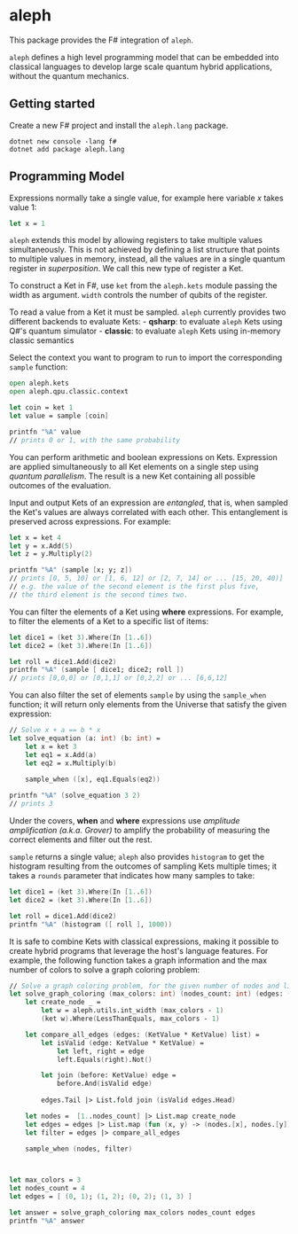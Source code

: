
# aleph

This package provides the F# integration of `aleph`.

`aleph` defines a high level programming model that can be embedded into classical languages to develop large scale quantum hybrid applications, without the quantum mechanics.

## Getting started

Create a new F# project and install the `aleph.lang` package.

```
dotnet new console -lang f#
dotnet add package aleph.lang 
```

## Programming Model

Expressions normally take a single value, for example here  variable *x* takes value 1:

```fsharp
let x = 1
```

`aleph` extends this model by allowing registers to take multiple values simultaneously. This is not achieved by defining a list structure that points to multiple values in memory, instead, all the values are in a single quantum register in *superposition*. We call this new type of register a Ket. 

To construct a Ket in F#, use `ket` from the `aleph.kets` module passing the width as argument. `width` controls the number of qubits of the register.

To read a value from a Ket it must be sampled. `aleph` currently provides two different backends to evaluate Kets:
    - **qsharp**: to evaluate `aleph` Kets using Q#'s quantum simulator
    - **classic**: to evaluate `aleph` Kets using in-memory classic semantics

Select the context you want to program to run to import the corresponding `sample` function:

```fsharp
open aleph.kets
open aleph.qpu.classic.context

let coin = ket 1
let value = sample [coin]

printfn "%A" value
// prints 0 or 1, with the same probability
```

You can perform arithmetic and boolean expressions on Kets. Expression are applied simultaneously to all Ket elements on a single step using *quantum parallelism*. The result is a new Ket containing all possible outcomes of the evaluation.

Input and output Kets of an expression are *entangled*, that is, when sampled the Ket's values are always correlated with each other. This entanglement is preserved across expressions. For example:

```fsharp
let x = ket 4
let y = x.Add(5)
let z = y.Multiply(2)

printfn "%A" (sample [x; y; z])
// prints [0, 5, 10] or [1, 6, 12] or [2, 7, 14] or ... [15, 20, 40)]
// e.g. the value of the second element is the first plus five, 
// the third element is the second times two.
```

You can filter the elements of a Ket using **where** expressions. For example, to filter the elements of a Ket to a specific list of items:

```fsharp
let dice1 = (ket 3).Where(In [1..6])
let dice2 = (ket 3).Where(In [1..6])

let roll = dice1.Add(dice2)
printfn "%A" (sample [ dice1; dice2; roll ])
// prints [0,0,0] or [0,1,1] or [0,2,2] or ... [6,6,12]
```

You can also filter the set of elements `sample` by using the `sample_when` function; it will return only elements from the Universe that satisfy the given expression:

```fsharp
// Solve x + a == b * x 
let solve_equation (a: int) (b: int) =
    let x = ket 3
    let eq1 = x.Add(a)
    let eq2 = x.Multiply(b)
    
    sample_when ([x], eq1.Equals(eq2))

printfn "%A" (solve_equation 3 2)
// prints 3
```

Under the covers, **when** and **where** expressions use *amplitude amplification (a.k.a. Grover)* to amplify the probability of measuring the correct elements and filter out the rest.

`sample` returns a single value; `aleph` also provides `histogram` to get the histogram resulting from the outcomes of sampling Kets multiple times; it takes a `rounds` parameter that indicates how many samples to take:

```fsharp
let dice1 = (ket 3).Where(In [1..6])
let dice2 = (ket 3).Where(In [1..6])

let roll = dice1.Add(dice2)
printfn "%A" (histogram ([ roll ], 1000))
```

It is safe to combine Kets with classical expressions, making it possible to create hybrid programs that leverage the host's language features. For example, the following function takes a graph information and the max number of colors to solve a graph coloring problem:

```fsharp
// Solve a graph coloring problem, for the given number of nodes and list of edges.
let solve_graph_coloring (max_colors: int) (nodes_count: int) (edges: (int * int) list)  =
    let create_node _ = 
        let w = aleph.utils.int_width (max_colors - 1)
        (ket w).Where(LessThanEquals, max_colors - 1)

    let compare_all_edges (edges: (KetValue * KetValue) list) =
        let isValid (edge: KetValue * KetValue) =
            let left, right = edge
            left.Equals(right).Not()

        let join (before: KetValue) edge =
            before.And(isValid edge)
        
        edges.Tail |> List.fold join (isValid edges.Head)

    let nodes =  [1..nodes_count] |> List.map create_node
    let edges = edges |> List.map (fun (x, y) -> (nodes.[x], nodes.[y]))
    let filter = edges |> compare_all_edges

    sample_when (nodes, filter)



let max_colors = 3
let nodes_count = 4
let edges = [ (0, 1); (1, 2); (0, 2); (1, 3) ]

let answer = solve_graph_coloring max_colors nodes_count edges
printfn "%A" answer
```

